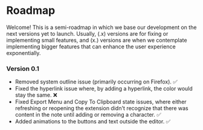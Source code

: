 # Roadmap

Welcome! This is a semi-roadmap in which we base our development on the next versions yet to launch. Usually, (.x) versions are for fixing or implementing small features, and (x.) versions are when we contemplate implementing bigger features that can enhance the user experience exponentially.

### Version 0.1

*   Removed system outline issue (primarily occurring on Firefox). ✅
*   Fixed the hyperlink issue where, by adding a hyperlink, the color would stay the same. ❌
*   Fixed Export Menu and Copy To Clipboard state issues, where either refreshing or reopening the extension didn't recognize that there was content in the note until adding or removing a character. ✅
*   Added animations to the buttons and text outside the editor. ✅
